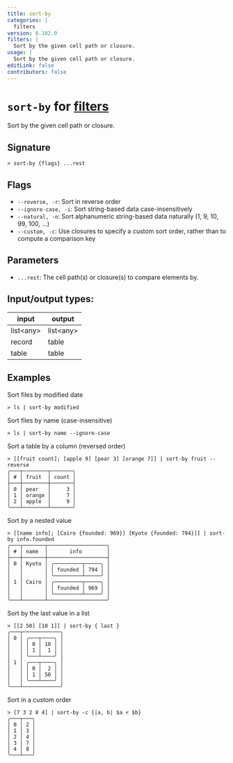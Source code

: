 ```yaml
---
title: sort-by
categories: |
  filters
version: 0.102.0
filters: |
  Sort by the given cell path or closure.
usage: |
  Sort by the given cell path or closure.
editLink: false
contributors: false
---
```

<!-- This file is automatically generated. Please edit the command in https://github.com/nushell/nushell instead. -->

# `sort-by` for [filters](/commands/categories/filters.md)

<div class='command-title'>Sort by the given cell path or closure.</div>

## Signature

```> sort-by {flags} ...rest```

## Flags

 -  `--reverse, -r`: Sort in reverse order
 -  `--ignore-case, -i`: Sort string-based data case-insensitively
 -  `--natural, -n`: Sort alphanumeric string-based data naturally (1, 9, 10, 99, 100, ...)
 -  `--custom, -c`: Use closures to specify a custom sort order, rather than to compute a comparison key

## Parameters

 -  `...rest`: The cell path(s) or closure(s) to compare elements by.


## Input/output types:

| input     | output    |
| --------- | --------- |
| list\<any\> | list\<any\> |
| record    | table     |
| table     | table     |
## Examples

Sort files by modified date
```nu
> ls | sort-by modified

```

Sort files by name (case-insensitive)
```nu
> ls | sort-by name --ignore-case

```

Sort a table by a column (reversed order)
```nu
> [[fruit count]; [apple 9] [pear 3] [orange 7]] | sort-by fruit --reverse
╭───┬────────┬───────╮
│ # │ fruit  │ count │
├───┼────────┼───────┤
│ 0 │ pear   │     3 │
│ 1 │ orange │     7 │
│ 2 │ apple  │     9 │
╰───┴────────┴───────╯

```

Sort by a nested value
```nu
> [[name info]; [Cairo {founded: 969}] [Kyoto {founded: 794}]] | sort-by info.founded
╭───┬───────┬───────────────────╮
│ # │ name  │       info        │
├───┼───────┼───────────────────┤
│ 0 │ Kyoto │ ╭─────────┬─────╮ │
│   │       │ │ founded │ 794 │ │
│   │       │ ╰─────────┴─────╯ │
│ 1 │ Cairo │ ╭─────────┬─────╮ │
│   │       │ │ founded │ 969 │ │
│   │       │ ╰─────────┴─────╯ │
╰───┴───────┴───────────────────╯

```

Sort by the last value in a list
```nu
> [[2 50] [10 1]] | sort-by { last }
╭───┬────────────╮
│ 0 │ ╭───┬────╮ │
│   │ │ 0 │ 10 │ │
│   │ │ 1 │  1 │ │
│   │ ╰───┴────╯ │
│ 1 │ ╭───┬────╮ │
│   │ │ 0 │  2 │ │
│   │ │ 1 │ 50 │ │
│   │ ╰───┴────╯ │
╰───┴────────────╯

```

Sort in a custom order
```nu
> [7 3 2 8 4] | sort-by -c {|a, b| $a < $b}
╭───┬───╮
│ 0 │ 2 │
│ 1 │ 3 │
│ 2 │ 4 │
│ 3 │ 7 │
│ 4 │ 8 │
╰───┴───╯

```
